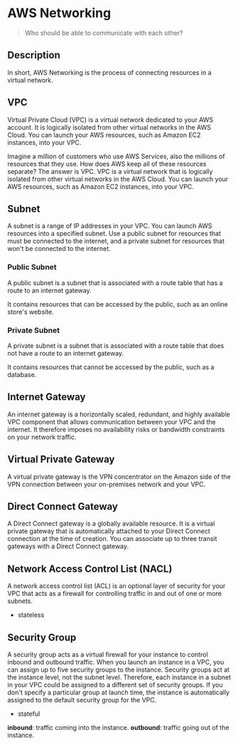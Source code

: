 # AWS Networking

> Who should be able to communicate with each other?

## Description

In short, AWS Networking is the process of connecting resources in a virtual network.

## VPC

Virtual Private Cloud (VPC) is a virtual network dedicated to your AWS account. It is logically isolated from other virtual networks in the AWS Cloud. You can launch your AWS resources, such as Amazon EC2 instances, into your VPC.

Imagine a million of customers who use AWS Services, also the millions of resources that they use. How does AWS keep all of these resources separate? The answer is VPC. VPC is a virtual network that is logically isolated from other virtual networks in the AWS Cloud. You can launch your AWS resources, such as Amazon EC2 instances, into your VPC.

## Subnet

A subnet is a range of IP addresses in your VPC. You can launch AWS resources into a specified subnet. Use a public subnet for resources that must be connected to the internet, and a private subnet for resources that won't be connected to the internet.

### Public Subnet

A public subnet is a subnet that is associated with a route table that has a route to an internet gateway.

It contains resources that can be accessed by the public, such as an online store's website.

### Private Subnet

A private subnet is a subnet that is associated with a route table that does not have a route to an internet gateway.

It contains resources that cannot be accessed by the public, such as a database.

## Internet Gateway

An internet gateway is a horizontally scaled, redundant, and highly available VPC component that allows communication between your VPC and the internet. It therefore imposes no availability risks or bandwidth constraints on your network traffic.

## Virtual Private Gateway

A virtual private gateway is the VPN concentrator on the Amazon side of the VPN connection between your on-premises network and your VPC.

## Direct Connect Gateway

A Direct Connect gateway is a globally available resource. It is a virtual private gateway that is automatically attached to your Direct Connect connection at the time of creation. You can associate up to three transit gateways with a Direct Connect gateway.

## Network Access Control List (NACL)

A network access control list (ACL) is an optional layer of security for your VPC that acts as a firewall for controlling traffic in and out of one or more subnets.

- stateless

## Security Group

A security group acts as a virtual firewall for your instance to control inbound and outbound traffic. When you launch an instance in a VPC, you can assign up to five security groups to the instance. Security groups act at the instance level, not the subnet level. Therefore, each instance in a subnet in your VPC could be assigned to a different set of security groups. If you don't specify a particular group at launch time, the instance is automatically assigned to the default security group for the VPC.

- stateful

**inbound**: traffic coming into the instance.
**outbound**: traffic going out of the instance.
